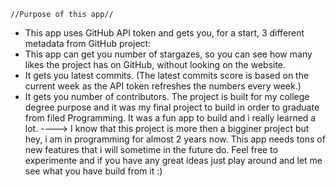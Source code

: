     //Purpose of this app//
- This app uses GitHub API token and gets you, for a start, 3 different metadata from GitHub project:
- This app can get you number of stargazes, so you can see how many likes the project has on GitHub, without looking on the website.
- It gets you latest commits. (The latest commits score is based on the current week as the API token refreshes the numbers every week.)
- It gets you number of contributors.
The project is built for my college degree purpose and it was my final project to build in order to graduate from filed Programming. It was a fun app to build and i really learned a lot.
----> I know that this project is more then a bigginer project but hey, i am in programming for almost 2 years now. This app needs tons of new features that i will sometime in the future do.
Feel free to experimente and if you have any great ideas just play around and let me see what you have build from it :)

